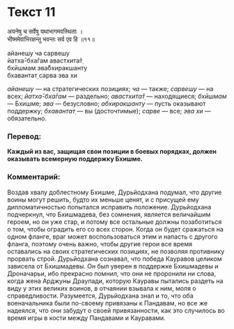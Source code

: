 # Текст 11

अयनेषु च सर्वेषु यथाभागमवस्थिताः ।  
भीष्ममेवाभिरक्षन्तु भवन्तः सर्व एव हि ॥११॥

айанешу ча сарвешу  
йатха̄-бха̄гам авастхита̄т̣  
бхӣшмам эва̄бхиракшанту  
бхавантат̣ сарва эва хи

_айанешу_ — на стратегических позициях; _ча_ — также; _сарвешу_ — на всех; _йатха̄-бха̄гам_ — раздельно; _авастхита̄т̣_ — находящиеся; _бхӣшмам_ — Бхишме; _эва_ — безусловно; _абхиракшанту_ — пусть оказывают поддержку; _бхавантат̣_ — вы (досточтимые); _сарве_ — все; _эва хи_ — обязательно.

### Перевод:

**Каждый из вас, защищая свои позиции в боевых порядках, должен оказывать всемерную поддержку Бхишме.**

### Комментарий:

Воздав хвалу доблестному Бхишме, Дурьйодхана подумал, что другие воины могут решить, будто их меньше ценят, и с присущей ему дипломатичностью попытался исправить положение. Дурьйодхана подчеркнул, что Бхишмадева, без сомнения, является величайшим героем, но он уже стар, и потому все остальные должны позаботиться о том, чтобы оградить его со всех сторон. Когда он будет сражаться на одном фланге, враг может воспользоваться этим и напасть с другого фланга, поэтому очень важно, чтобы другие герои все время оставались на своих стратегических позициях, не позволяя противнику прорвать строй. Дурьйодхана сознавал, что победа Кауравов целиком зависела от Бхишмадевы. Он был уверен в поддержке Бхишмадевы и Дроначарьи, ибо прекрасно помнил, что они не проронили ни слова, когда жена Арджуны Драупади, которую Кауравы пытались раздеть на виду у этих великих воинов, в отчаянии взывала к ним, моля о справедливости. Разумеется, Дурьйодхана знал и то, что оба военачальника были по-своему привязаны к Пандавам, но все же надеялся, что они забудут о своей привязанности, как это случилось во время игры в кости между Пандавами и Кауравами.